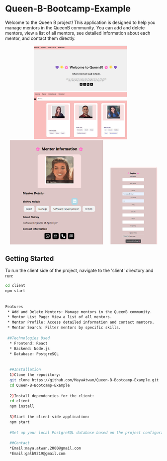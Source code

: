 # Queen-B-Bootcamp-Example

Welcome to the Queen B project! This application is designed to help you manage mentors in the QueenB community. You can add and delete mentors, view a list of all mentors, see detailed information about each mentor, and contact them directly.

<div align="center">
  <img src="https://github.com/MayaAtwan/Queen-B-Bootcamp-Example/raw/main/client/src/images/welcome.png" alt="Welcome" width="300" style="margin-right: 20px">
  <img src="https://github.com/MayaAtwan/Queen-B-Bootcamp-Example/raw/main/client/src/images/mentorlist.png" alt="Mentor List" width="300" style="margin-right: 20px">
  <img src="https://github.com/MayaAtwan/Queen-B-Bootcamp-Example/raw/main/client/src/images/mentorinfooo.png" alt="Mentor Info" width="300" style="margin-right: 20px">
  <img src="https://github.com/MayaAtwan/Queen-B-Bootcamp-Example/raw/main/client/src/images/register.png" alt="Register" width="150">
</div>

## Getting Started

To run the client side of the project, navigate to the 'client' directory and run:

```bash
cd client
npm start


Features
 * Add and Delete Mentors: Manage mentors in the QueenB community.
 * Mentor List Page: View a list of all mentors.
 * Mentor Profile: Access detailed information and contact mentors.
 * Mentor Search: Filter mentors by specific skills.

 ##Technologies Used
  * Frontend: React
  * Backend: Node.js
  * Database: PostgreSQL


  ##Installation
  1)Clone the repository:
  git clone https://github.com/MayaAtwan/Queen-B-Bootcamp-Example.git
  cd Queen-B-Bootcamp-Example

  2)Install dependencies for the client:
  cd client
  npm install

  3)Start the client-side application:
  npm start

  #Set up your local PostgreSQL database based on the project configuration.

  ##Contact
  *Email:maya.atwan.2000@gmail.com
  *Email:galb9219@gmail.com

```
